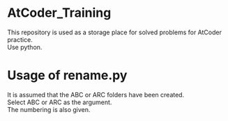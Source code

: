 # AtCoder_Training
This repository is used as a storage place for solved problems for AtCoder practice.  
Use python.

# Usage of rename.py
It is assumed that the ABC or ARC folders have been created.  
Select ABC or ARC as the argument.  
The numbering is also given.  

